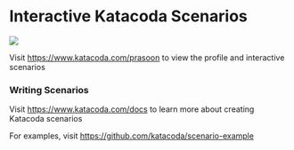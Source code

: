 # Interactive Katacoda Scenarios

[![](http://shields.katacoda.com/katacoda/prasoon/count.svg)](https://www.katacoda.com/prasoon "Get your profile on Katacoda.com")

Visit https://www.katacoda.com/prasoon to view the profile and interactive scenarios

### Writing Scenarios
Visit https://www.katacoda.com/docs to learn more about creating Katacoda scenarios

For examples, visit https://github.com/katacoda/scenario-example

